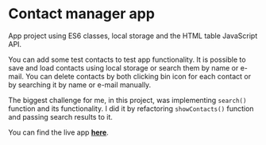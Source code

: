 # Contact manager app

App project using ES6 classes, local storage and the HTML table JavaScript API.

You can add some test contacts to test app functionality. It is possible to save and load contacts using local storage or search them by name or e-mail. You can delete contacts by both clicking bin icon for each contact or by searching it by name or e-mail manually.

The biggest challenge for me, in this project, was implementing `search()` function and its functionality. I did it by refactoring `showContacts()` function and passing search results to it.

You can find the live app <a href="https://tz-fn.github.io/Contact-Manager/" target="_blank">**here**</a>.
